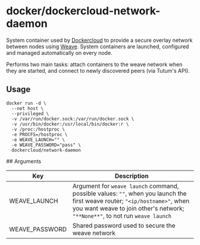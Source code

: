 docker/dockercloud-network-daemon
==================

System container used by [Dockercloud](https://cloud.docker.com/) to provide a secure overlay network between nodes using [Weave](http://weave.works/net/). System containers are launched, configured and managed automatically on every node.

Performs two main tasks: attach containers to the weave network when they are started, and connect to newly discovered peers (via Tutum's API).


## Usage

    docker run -d \
      --net host \
      --privileged \
      -v /var/run/docker.sock:/var/run/docker.sock \
      -v /usr/bin/docker:/usr/local/bin/docker:r \
      -v /proc:/hostproc \
      -e PROCFS=/hostproc \
      -e WEAVE_LAUNCH="" \
      -e WEAVE_PASSWORD="pass" \
      dockercloud/network-daemon


## Arguments

Key | Description
----|------------
WEAVE_LAUNCH | Argument for `weave launch` command, possible values: `""`, when you launch the first weave router; `"<ip/hostname>"`, when you want weave to join other's network; `"**None**"`, to not run `weave launch`
WEAVE_PASSWORD | Shared password used to secure the weave network
